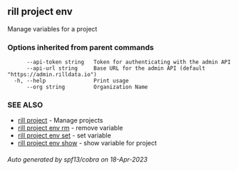 ## rill project env

Manage variables for a project

### Options inherited from parent commands

```
      --api-token string   Token for authenticating with the admin API
      --api-url string     Base URL for the admin API (default "https://admin.rilldata.io")
  -h, --help               Print usage
      --org string         Organization Name
```

### SEE ALSO

* [rill project](rill_project.md)	 - Manage projects
* [rill project env rm](rill_project_env_rm.md)	 - remove variable
* [rill project env set](rill_project_env_set.md)	 - set variable
* [rill project env show](rill_project_env_show.md)	 - show variable for project

###### Auto generated by spf13/cobra on 18-Apr-2023
